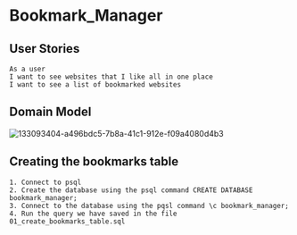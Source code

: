 # Bookmark_Manager
## User Stories
```
As a user
I want to see websites that I like all in one place
I want to see a list of bookmarked websites
```
## Domain Model
![133093404-a496bdc5-7b8a-41c1-912e-f09a4080d4b3](https://user-images.githubusercontent.com/86610397/133107676-258bc09a-9246-4bf7-9cc1-b9a337f797f1.png)

## Creating the bookmarks table
```
1. Connect to psql
2. Create the database using the psql command CREATE DATABASE bookmark_manager;
3. Connect to the database using the pqsl command \c bookmark_manager;
4. Run the query we have saved in the file 01_create_bookmarks_table.sql
